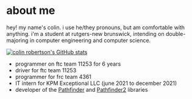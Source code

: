 # about me
hey! my name's colin. i use he/they pronouns, but am comfortable with anything.
i'm a student at rutgers-new brunswick, intending on double-majoring in computer
engineering and computer science.

[![colin robertson's GitHub stats](https://github-readme-stats.vercel.app/api?username=wobblyyyy&show_icons=true&theme=discord_old_blurple)](https://github.com/anuraghazra/github-readme-stats)

- programmer on ftc team 11253 for 6 years
- driver for ftc team 11253
- programmer for frc team 4361
- IT intern for KPM Exceptional LLC (june 2021 to december 2021)
- developer of the [Pathfinder](https://github.com/Wobblyyyy/Pathfinder2)
  and [Pathfinder2](https://github.com/Wobblyyyy/Pathfinder2) libraries
